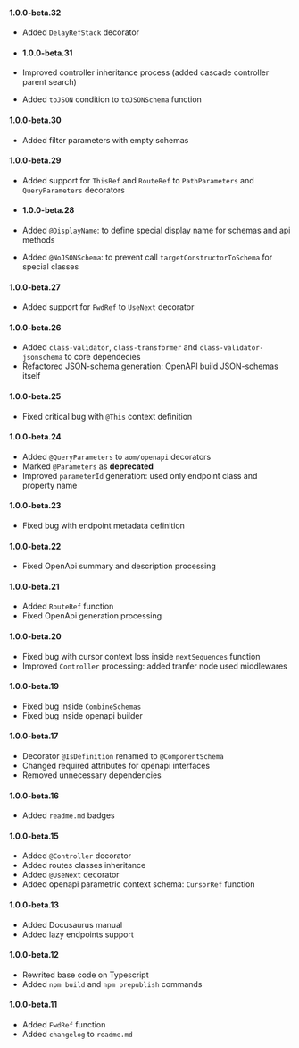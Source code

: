 #### 1.0.0-beta.32

- Added `DelayRefStack` decorator
- #### 1.0.0-beta.31

- Improved controller inheritance process (added cascade controller parent search)
- Added `toJSON` condition to `toJSONSchema` function

#### 1.0.0-beta.30

- Added filter parameters with empty schemas

#### 1.0.0-beta.29

- Added support for `ThisRef` and `RouteRef` to `PathParameters` and `QueryParameters` decorators
- #### 1.0.0-beta.28

- Added `@DisplayName`: to define special display name for schemas and api methods
- Added `@NoJSONSchema`: to prevent call `targetConstructorToSchema` for special classes

#### 1.0.0-beta.27

- Added support for `FwdRef` to `UseNext` decorator

#### 1.0.0-beta.26

- Added `class-validator`, `class-transformer` and `class-validator-jsonschema` to core dependecies
- Refactored JSON-schema generation: OpenAPI build JSON-schemas itself

#### 1.0.0-beta.25

- Fixed critical bug with `@This` context definition

#### 1.0.0-beta.24

- Added `@QueryParameters` to `aom/openapi` decorators
- Marked `@Parameters` as **deprecated**
- Improved `parameterId` generation: used only endpoint class and property name

#### 1.0.0-beta.23

- Fixed bug with endpoint metadata definition

#### 1.0.0-beta.22

- Fixed OpenApi summary and description processing

#### 1.0.0-beta.21

- Added `RouteRef` function
- Fixed OpenApi generation processing

#### 1.0.0-beta.20

- Fixed bug with cursor context loss inside `nextSequences` function
- Improved `Controller` processing: added tranfer node used middlewares

#### 1.0.0-beta.19

- Fixed bug inside `CombineSchemas`
- Fixed bug inside openapi builder

#### 1.0.0-beta.17

- Decorator `@IsDefinition` renamed to `@ComponentSchema`
- Changed required attributes for openapi interfaces
- Removed unnecessary dependencies

#### 1.0.0-beta.16

- Added `readme.md` badges

#### 1.0.0-beta.15

- Added `@Controller` decorator
- Added routes classes inheritance
- Added `@UseNext` decorator
- Added openapi parametric context schema: `CursorRef` function

#### 1.0.0-beta.13

- Added Docusaurus manual
- Added lazy endpoints support

#### 1.0.0-beta.12

- Rewrited base code on Typescript
- Added `npm build` and `npm prepublish` commands

#### 1.0.0-beta.11

- Added `FwdRef` function
- Added `changelog` to `readme.md`
